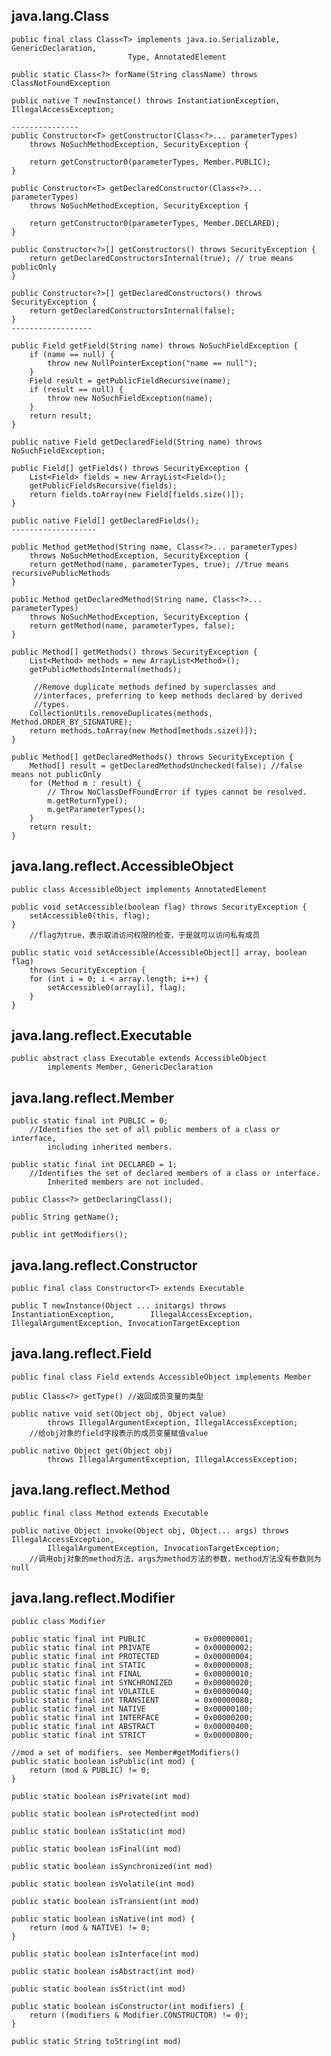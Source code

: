 ## java.lang.Class<T> ##

	public final class Class<T> implements java.io.Serializable, GenericDeclaration,
                              Type, AnnotatedElement

	public static Class<?> forName(String className) throws ClassNotFoundException

	public native T newInstance() throws InstantiationException, IllegalAccessException;
	
	---------------
	public Constructor<T> getConstructor(Class<?>... parameterTypes)
        throws NoSuchMethodException, SecurityException {

        return getConstructor0(parameterTypes, Member.PUBLIC);
    }

	public Constructor<T> getDeclaredConstructor(Class<?>... parameterTypes)
        throws NoSuchMethodException, SecurityException {

        return getConstructor0(parameterTypes, Member.DECLARED);
    }

	public Constructor<?>[] getConstructors() throws SecurityException {
        return getDeclaredConstructorsInternal(true); // true means publicOnly
    }

	public Constructor<?>[] getDeclaredConstructors() throws SecurityException {
        return getDeclaredConstructorsInternal(false);
    }
	------------------

	public Field getField(String name) throws NoSuchFieldException {
        if (name == null) {
            throw new NullPointerException("name == null");
        }
        Field result = getPublicFieldRecursive(name);
        if (result == null) {
            throw new NoSuchFieldException(name);
        }
        return result;
    }

	public native Field getDeclaredField(String name) throws NoSuchFieldException;

	public Field[] getFields() throws SecurityException {
        List<Field> fields = new ArrayList<Field>();
        getPublicFieldsRecursive(fields);
        return fields.toArray(new Field[fields.size()]);
    }

	public native Field[] getDeclaredFields();
	-------------------

	public Method getMethod(String name, Class<?>... parameterTypes)
        throws NoSuchMethodException, SecurityException {
        return getMethod(name, parameterTypes, true); //true means recursivePublicMethods
    }

	public Method getDeclaredMethod(String name, Class<?>... parameterTypes)
        throws NoSuchMethodException, SecurityException {
        return getMethod(name, parameterTypes, false);
    }

	public Method[] getMethods() throws SecurityException {
        List<Method> methods = new ArrayList<Method>();
        getPublicMethodsInternal(methods);

         //Remove duplicate methods defined by superclasses and
         //interfaces, preferring to keep methods declared by derived
         //types.
        CollectionUtils.removeDuplicates(methods, Method.ORDER_BY_SIGNATURE);
        return methods.toArray(new Method[methods.size()]);
    }

	public Method[] getDeclaredMethods() throws SecurityException {
        Method[] result = getDeclaredMethodsUnchecked(false); //false means not publicOnly
        for (Method m : result) {
            // Throw NoClassDefFoundError if types cannot be resolved.
            m.getReturnType();
            m.getParameterTypes();
        }
        return result;
    }

## java.lang.reflect.AccessibleObject ##

	public class AccessibleObject implements AnnotatedElement

	public void setAccessible(boolean flag) throws SecurityException {
        setAccessible0(this, flag);
    }
		//flag为true，表示取消访问权限的检查，于是就可以访问私有成员

	public static void setAccessible(AccessibleObject[] array, boolean flag)
        throws SecurityException {
        for (int i = 0; i < array.length; i++) {
            setAccessible0(array[i], flag);
        }
    }

## java.lang.reflect.Executable ##

	public abstract class Executable extends AccessibleObject
			implements Member, GenericDeclaration

## java.lang.reflect.Member ##

    public static final int PUBLIC = 0;
		//Identifies the set of all public members of a class or interface,
	 		including inherited members.

    public static final int DECLARED = 1;
		//Identifies the set of declared members of a class or interface.
			Inherited members are not included.

	public Class<?> getDeclaringClass();

	public String getName();

	public int getModifiers();

## java.lang.reflect.Constructor<T> ##

	public final class Constructor<T> extends Executable

	public T newInstance(Object ... initargs) throws InstantiationException, 		IllegalAccessException, IllegalArgumentException, InvocationTargetException

## java.lang.reflect.Field ##

	public final class Field extends AccessibleObject implements Member

	public Class<?> getType() //返回成员变量的类型

	public native void set(Object obj, Object value)
			throws IllegalArgumentException, IllegalAccessException;
		//给obj对象的field字段表示的成员变量赋值value

	public native Object get(Object obj)
        	throws IllegalArgumentException, IllegalAccessException;


## java.lang.reflect.Method ##

	public final class Method extends Executable

	public native Object invoke(Object obj, Object... args) throws IllegalAccessException,
			IllegalArgumentException, InvocationTargetException;
		//调用obj对象的method方法，args为method方法的参数，method方法没有参数则为null

## java.lang.reflect.Modifier ##

	public class Modifier

	public static final int PUBLIC           = 0x00000001;
	public static final int PRIVATE          = 0x00000002;
    public static final int PROTECTED        = 0x00000004;
    public static final int STATIC           = 0x00000008;
    public static final int FINAL            = 0x00000010;
    public static final int SYNCHRONIZED     = 0x00000020;
    public static final int VOLATILE         = 0x00000040;
    public static final int TRANSIENT        = 0x00000080;
    public static final int NATIVE           = 0x00000100;
    public static final int INTERFACE        = 0x00000200;
    public static final int ABSTRACT         = 0x00000400;
    public static final int STRICT           = 0x00000800;

	//mod a set of modifiers. see Member#getModifiers()
	public static boolean isPublic(int mod) { 
        return (mod & PUBLIC) != 0;
    }
    
    public static boolean isPrivate(int mod)
    
    public static boolean isProtected(int mod)

    public static boolean isStatic(int mod)

    public static boolean isFinal(int mod)

    public static boolean isSynchronized(int mod)

    public static boolean isVolatile(int mod)

    public static boolean isTransient(int mod)

    public static boolean isNative(int mod) {
        return (mod & NATIVE) != 0;
    }

    public static boolean isInterface(int mod)

    public static boolean isAbstract(int mod)

	public static boolean isStrict(int mod)

	public static boolean isConstructor(int modifiers) {
        return ((modifiers & Modifier.CONSTRUCTOR) != 0);
    }

	public static String toString(int mod) 